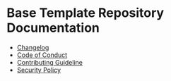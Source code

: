 # Base Template Repository Documentation

- [Changelog](CHANGELOG.md)
- [Code of Conduct](CODE_OF_CONDUCT.md)
- [Contributing Guideline](CONTRIBUTING.md)
- [Security Policy](SECURITY.md)
